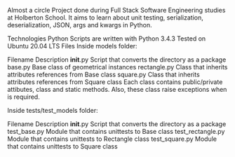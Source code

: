 Almost a circle
Project done during Full Stack Software Engineering studies at Holberton School. It aims to learn about unit testing, serialization, deserialization, JSON, args and kwargs in Python.

Technologies
Python Scripts are written with Python 3.4.3
Tested on Ubuntu 20.04 LTS
Files
Inside models folder:

Filename	Description
__init__.py	Script that converts the directory as a package
base.py	Base class of geometrical instances
rectangle.py	Class that inherits attributes references from Base class
square.py	Class that inherits attributes references from Square class
Each class contains public/private attibutes, class and static methods. Also, these class raise exceptions when is required.

Inside tests/test_models folder:

Filename	Description
__init__.py	Script that converts the directory as a package
test_base.py	Module that contains unittests to Base class
test_rectangle.py	Module that contains unittests to Rectangle class
test_square.py	Module that contains unittests to Square class
